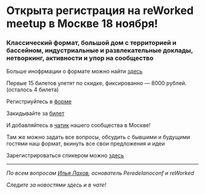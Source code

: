 # Открыта регистрация на **reWorked meetup** в Москве 18 ноября!

### Классический формат, большой дом с территорией и бассейном, индустриальные и развлекательные доклады, нетворкинг, активности и упор на сообщество

Больше инофрмации о формате можно найти [здесь](/./confs/standard.md)

Первые 15 билетов улетят по  скидке, фиксированно — 8000 рублей. (осталось 4 билета)

Регистриуйтесь в [форме](https://docs.google.com/forms/d/1Kn3PuxkRmP4En4h12rb5ffT8RmIKo2yiERY5rETXVM8) 

Закидывайте за [билет](/./guides/how-to-pay.md)

И добавляйтесь в [чатик](https://t.me/moscow_meetup) нашего сообщества в Москве! 

Там же можно задать все вопросы, обсудить с бывшими и будущими гостями наш формат, вкинуть все свои предложения и идеи

Зарегистрироваться спикером можно [здесь](/./guides/tech-speech.md)

---

_По всем вопросам [Илья Лахов](https://t.me/ilakhov), основатель Peredelanoconf и reWorked_

_Следите за новостями здесь и в чате!_
